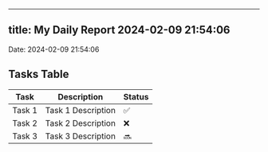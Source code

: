 
---
title: My Daily Report 2024-02-09 21:54:06
---

Date: 2024-02-09 21:54:06

## Tasks Table

| Task | Description | Status |
|------|-------------|--------|
| Task 1 | Task 1 Description | ✅ |
| Task 2 | Task 2 Description | ❌ |
| Task 3 | Task 3 Description | 🔜 |
